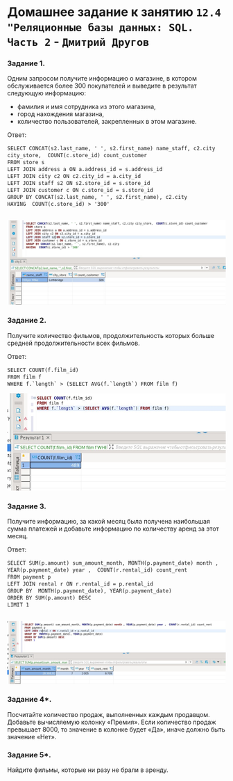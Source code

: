 # Домашнее задание к занятию `12.4 "Реляционные базы данных: SQL. Часть 2` - `Дмитрий Другов`



### Задание 1.

Одним запросом получите информацию о магазине, в котором обслуживается более 300 покупателей и выведите в результат следующую информацию: 
- фамилия и имя сотрудника из этого магазина,
- город нахождения магазина,
- количество пользователей, закрепленных в этом магазине.

Ответ:

```
SELECT CONCAT(s2.last_name, ' ', s2.first_name) name_staff, c2.city city_store,  COUNT(c.store_id) count_customer
FROM store s 
LEFT JOIN address a ON a.address_id = s.address_id
LEFT JOIN city c2 ON c2.city_id = a.city_id
LEFT JOIN staff s2 ON s2.store_id = s.store_id 
LEFT JOIN customer c ON c.store_id = s.store_id 
GROUP BY CONCAT(s2.last_name, ' ', s2.first_name), c2.city
HAVING  COUNT(c.store_id) > '300'


```
![Задание 1](https://github.com/drugovdv/netology_homeworks/blob/main/SQL2/SQL2-1.jpg)


### Задание 2.

Получите количество фильмов, продолжительность которых больше средней продолжительности всех фильмов.

Ответ:

```
SELECT COUNT(f.film_id)
FROM film f
WHERE f.`length` > (SELECT AVG(f.`length`) FROM film f)

```
![Задание 2](https://github.com/drugovdv/netology_homeworks/blob/main/SQL2/SQL2-2.jpg)

### Задание 3.

Получите информацию, за какой месяц была получена наибольшая сумма платежей и добавьте информацию по количеству аренд за этот месяц.

Ответ:


```
SELECT SUM(p.amount) sum_amount_month, MONTH(p.payment_date) month , YEAR(p.payment_date) year ,  COUNT(r.rental_id) count_rent
FROM payment p 
LEFT JOIN rental r ON r.rental_id = p.rental_id 
GROUP BY  MONTH(p.payment_date), YEAR(p.payment_date)
ORDER BY SUM(p.amount) DESC 
LIMIT 1


```
![Задание 3](https://github.com/drugovdv/netology_homeworks/blob/main/SQL2/SQL2-3.jpg)

### Задание 4*.

Посчитайте количество продаж, выполненных каждым продавцом. Добавьте вычисляемую колонку «Премия». Если количество продаж превышает 8000, то значение в колонке будет «Да», 
иначе должно быть значение «Нет».

### Задание 5*.

Найдите фильмы, которые ни разу не брали в аренду.
